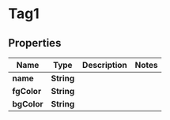 

# Tag1


## Properties

| Name | Type | Description | Notes |
|------------ | ------------- | ------------- | -------------|
|**name** | **String** |  |  |
|**fgColor** | **String** |  |  |
|**bgColor** | **String** |  |  |



